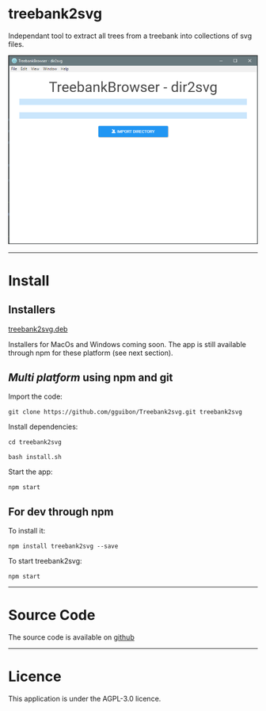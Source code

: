 # treebank2svg

Independant tool to extract all trees from a treebank into collections of svg files.

![homescreen](https://github.com/gguibon/Treebank2svg/blob/master/img/homescreen.PNG "treebank2svg")

---

# Install 

## Installers

[treebank2svg.deb](https://github.com/gguibon/Treebank2svg/releases/download/0.1.2/treebank2svg.deb)

Installers for MacOs and Windows coming soon. The app is still available through npm for these platform (see next section).

## *Multi platform* using npm and git

Import the code:
```
git clone https://github.com/gguibon/Treebank2svg.git treebank2svg
```

Install dependencies:
```
cd treebank2svg
```
```
bash install.sh
```

Start the app:
```
npm start
```

## For dev through npm

To install it:
```
npm install treebank2svg --save
```
To start treebank2svg:
```
npm start
```
---

# Source Code
The source code is available on [github](https://github.com/gguibon/Treebank2svg)

---

# Licence
This application is under the AGPL-3.0 licence.